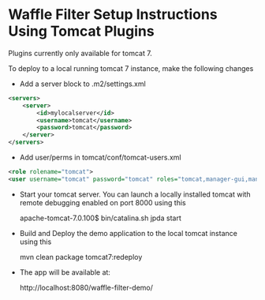 Waffle Filter Setup Instructions Using Tomcat Plugins
=====================================================

Plugins currently only available for tomcat 7.

To deploy to a local running tomcat 7 instance, make the following changes

- Add a server block to .m2/settings.xml

``` xml
<servers>
    <server>
        <id>mylocalserver</id>
        <username>tomcat</username>
        <password>tomcat</password>
    </server>
</servers>
```

- Add user/perms in tomcat/conf/tomcat-users.xml

``` xml
<role rolename="tomcat">
<user username="tomcat" password="tomcat" roles="tomcat,manager-gui,manager-script,manager-jmx,manager-status" />
```

- Start your tomcat server. You can launch a locally installed tomcat with remote debugging enabled on port 8000 using this

    apache-tomcat-7.0.100$ bin/catalina.sh jpda start

- Build and Deploy the demo application to the local tomcat instance using this

    mvn clean package tomcat7:redeploy

- The app will be available at:

    http://localhost:8080/waffle-filter-demo/
